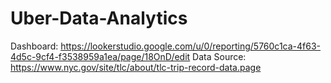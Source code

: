 # Uber-Data-Analytics

Dashboard: https://lookerstudio.google.com/u/0/reporting/5760c1ca-4f63-4d5c-9cf4-f3538959a1ea/page/18OnD/edit
Data Source: https://www.nyc.gov/site/tlc/about/tlc-trip-record-data.page
